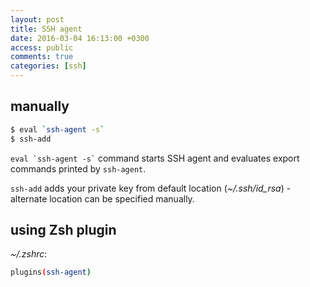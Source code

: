 ```yaml
---
layout: post
title: SSH agent
date: 2016-03-04 16:13:00 +0300
access: public
comments: true
categories: [ssh]
---
```


manually
--------

```sh
$ eval `ssh-agent -s`
$ ssh-add
```

`` eval `ssh-agent -s` `` command starts SSH agent and
evaluates export commands printed by `ssh-agent`.

`ssh-add` adds your private key from default location (_~/.ssh/id_rsa_) -
alternate location can be specified manually.

using Zsh plugin
----------------

_~/.zshrc_:

```sh
plugins(ssh-agent)
```
